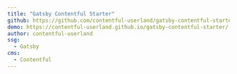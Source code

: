 ```yaml
---
title: "Gatsby Contentful Starter"
github: https://github.com/contentful-userland/gatsby-contentful-starter
demo: https://contentful-userland.github.io/gatsby-contentful-starter/
author: contentful-userland
ssg:
  - Gatsby
cms:
  - Contentful
---
```

